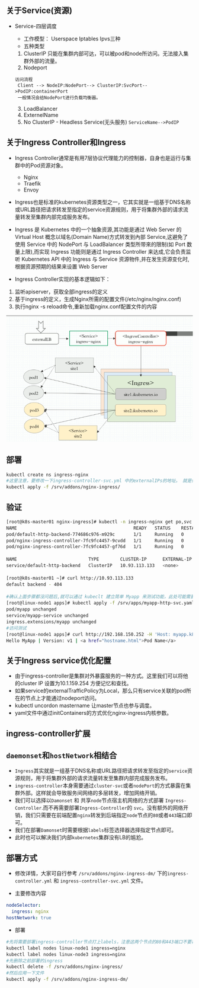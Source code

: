 ## 关于Service(资源)

- Service-四层调度
  - 工作模型： Userspace Iptables Ipvs三种
  - 五种类型
   1. ClusterIP 只能在集群内部可达，可以被pod和node所访问。无法接入集群外部的流量。
   2. Nodeport

   ```
   访问流程
    Client --> NodeIP:NodePort--> ClusterIP:SvcPort-->PodIP:containerPort
    一般情况会给NodePort进行负载均衡器。
   ```
   3. LoadBalancer
   4. ExternelName
   5. No ClusterIP - Headless Service(无头服务)  `ServiceName-->PodIP`



## 关于Ingress Controller和Ingress

- Ingress Controller通常是有用7层协议代理能力的控制器，自身也是运行与集群中的Pod资源对象。
  - Nginx
  - Traefik
  - Envoy

- Ingress也是标准的kubernetes资源类型之一，它其实就是一组基于DNS名称或URL路径把请求转发至指定的service资源规则，用于将集群外部的请求流量转发至集群内部完成服务发布。

- Ingress 是 Kubernetes 中的一个抽象资源,其功能是通过 Web Server 的 Virtual Host 概念以域名(Domain Name)方式转发到內部 Service,这避免了使用 Service 中的 NodePort 与 LoadBalancer 类型所带來的限制(如 Port 数量上限),而实现 Ingress 功能则是通过 Ingress Controller 来达成,它会负责监听 Kubernetes API 中的 Ingress 与 Service 资源物件,并在发生资源变化时,根据资源预期的结果来设置 Web Server

- Ingress Controller实现的基本逻辑如下：

1. 监听apiserver，获取全部ingress的定义
2. 基于ingress的定义，生成Nginx所需的配置文件(/etc/nginx/nginx.conf)
3. 执行nginx -s reload命令,重新加载nginx.conf配置文件的内容

![基本原理图](../images/ingress.png)
## 部署

```bash
kubectl create ns ingress-nginx
#这里注意，要修改一下ingress-controller-svc.yml 中的externalIPs的地址。 就是你自定义LB的地址。
kubectl apply -f /srv/addons/nginx-ingress/
```

## 验证

```bash
[root@k8s-master01 nginx-ingress]# kubectl -n ingress-nginx get po,svc
NAME                                            READY   STATUS    RESTARTS   AGE
pod/default-http-backend-774686c976-m929c       1/1     Running   0          6m17s
pod/nginx-ingress-controller-7fc9fc4457-9cvdd   1/1     Running   0          6m17s
pod/nginx-ingress-controller-7fc9fc4457-gf76d   1/1     Running   0          6m17s

NAME                           TYPE        CLUSTER-IP      EXTERNAL-IP   PORT(S)   AGE
service/default-http-backend   ClusterIP   10.93.113.133   <none>        80/TCP    8m15s

[root@k8s-master01 ~]# curl http://10.93.113.133
default backend - 404

#确认上面步骤都沒问题后,就可以通过 kubeclt 建立简单 Myapp 来测试功能，此处可能需要先配置MetaILB
[root@linux-node1 apps]# kubectl apply -f /srv/apps/myapp-http-svc.yaml
pod/myapp unchanged
service/myapp-service unchanged
ingress.extensions/myapp unchanged
#访问测试
[root@linux-node1 apps]# curl http://192.168.150.252 -H 'Host: myapp.k8s.local'
Hello MyApp | Version: v1 | <a href="hostname.html">Pod Name</a>
```

## 关于Ingress service优化配置

- 由于ingress-controller是集群对外暴露服务的一种方式。这里我们可以将他的cluster IP 设置为10.1.159.254 方便记忆和查找。
- 如果service的externalTrafficPolicy为Local，那么只有service关联的pod所在的节点上才能通过nodeport访问。
-  kubectl uncordon mastername  让master节点也参与调度。
-  yaml文件中通过initContainers的方式优化nginx-ingress内核参数。

## ingress-controller扩展

## `daemonset`和`hostNetwork`相结合

- `Ingress`其实就是一组基于DNS名称或URL路径把请求转发至指定的`service`资源规则，用于将集群外部的请求流量转发至集群内部完成服务发布。
- `ingress-controller`本身需要通过`cluster-svc`或者`nodePort`的方式暴露在集群外部。这样就会导致服务间网络的多层转发，增加网络开销。
- 我们可以选择以`Damonset` 和 共享`node`节点宿主机网络的方式部署 `Ingress-Controller`.而不再需要部署`Ingress-Controller`的 `svc`。没有额外的网络开销，我们只需要在前端配置`nginx`转发到后端指定`node`节点的`80`或者`443`端口即可。
- 我们在部署`Damonset`时需要根据`labels`标签选择器选择指定节点即可。
- 此时也可以解决我们内部`kubernetes`集群没有LB的尴尬。

## 部署方式
- 修改详情，大家可自行参考 `/srv/addons/nginx-ingress-dm/` 下的`ingress-controller.yml` 和 `ingress-controller-svc.yml` 文件。

- 主要修改内容

```yaml
nodeSelector:
  ingress: nginx
hostNetwork: true
```
- 部署

```Bash
#先将需要部署ingress-controller节点打上labels，注意这两个节点的80和443端口不要被占用。
kubectl label nodes linux-node1 ingress=nginx
kubectl label nodes linux-node3 ingress=nginx
#先删除之前部署的ingress
kubectl delete -f /srv/addons/nginx-ingress/
#然后应用一下文件
kubectl apply -f /srv/addons/nginx-ingress-dm/
```
